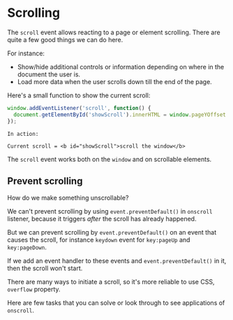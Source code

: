 # Scrolling

The `scroll` event allows reacting to a page or element scrolling. There are quite a few good things we can do here.

For instance:
- Show/hide additional controls or information depending on where in the document the user is.
- Load more data when the user scrolls down till the end of the page.

Here's a small function to show the current scroll:

```js autorun
window.addEventListener('scroll', function() {
  document.getElementById('showScroll').innerHTML = window.pageYOffset + 'px';
});
```

```online
In action:

Current scroll = <b id="showScroll">scroll the window</b>
```

The `scroll` event works both on the `window` and on scrollable elements.

## Prevent scrolling

How do we make something unscrollable?

We can't prevent scrolling by using `event.preventDefault()` in `onscroll` listener, because it triggers *after* the scroll has already happened.

But we can prevent scrolling by `event.preventDefault()` on an event that causes the scroll, for instance `keydown` event for `key:pageUp` and `key:pageDown`.

If we add an event handler to these events and `event.preventDefault()` in it, then the scroll won't start.

There are many ways to initiate a scroll, so it's more reliable to use CSS, `overflow` property.

Here are few tasks that you can solve or look through to see applications of `onscroll`.